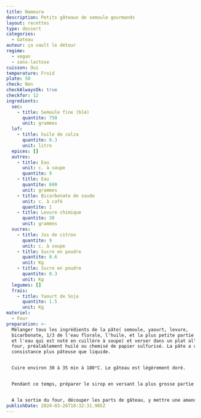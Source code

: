 ```yaml
---
title: Namoura
description: Petits gâteaux de semoule gourmands
layout: recettes
type: dessert
categories:
  - Gateau
auteur: ça vault le détour
regime:
  - vegan
  - sans-lactose
cuisson: Oui
temperature: Froid
plate: 50
check: Non
checkAlwaysOk: true
checkfor: 12
ingredients:
  sec:
    - title: Semoule fine (blé)
      quantite: 750
      unit: grammes
  lof:
    - title: huile de colza
      quantite: 0.3
      unit: litre
  epices: []
  autres:
    - title: Eau
      unit: c. à soupe
      quantite: 9
    - title: Eau
      quantite: 600
      unit: grammes
    - title: Bicarbonate de soude
      unit: c. à café
      quantite: 1
    - title: Levure chimique
      quantite: 30
      unit: grammes
  sucres:
    - title: Jus de citron
      quantite: 9
      unit: c. à soupe
    - title: Sucre en poudre
      quantite: 0.6
      unit: Kg
    - title: Sucre en poudre
      quantite: 0.3
      unit: Kg
  legumes: []
  frais:
    - title: Yaourt de Soja
      quantite: 1.5
      unit: Kg
materiel:
  - Four
preparation: >-
  Mélanger tous les ingrédients de la pâte( semoule, yaourt, levure,
  bicarbonate, 1/3 de l'eau florale, l'huile, et la plus petite partie du sucre,
  et l'eau qui est noté en cuillère à soupe) et verser dans un plat allant au
  four, préalablement huilé ou chemisé de papier sulfurisé. La pâte a une
  consistance plus pâteuse que liquide.


  Cuire environ 30 à 35 min à 180°C. Le gâteau est légèrement doré.


  Pendant ce temps, préparer le sirop en versant la plus grosse partie du sucre, l'eau et le jus de citron dans une casserole et porter à ébullition. Le sucre doit être totalement dissout. puis y ajouter les 2/3 de l'eau florale.


  A la sortie du four, découper les parts de gâteau, y mettre une amande au centre de chaque part et puis verser une bonne dose de sirop sur le gâteau. Bien répartir pour que chaque partie du gâteau s'imbibe bien. Enfin, filmer de manière complètement hermétique jusqu'au moment de le servir.
publishDate: 2024-03-26T18:32:31.905Z
---
```


